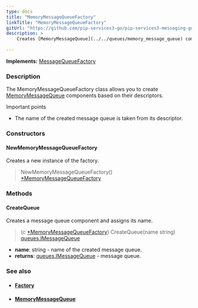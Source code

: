 ```yaml
---
type: docs
title: "MemoryMessageQueueFactory"
linkTitle: "MemoryMessageQueueFactory"
gitUrl: "https://github.com/pip-services3-go/pip-services3-messaging-go"
description: >
    Creates [MemoryMessageQueue](../../queues/memory_message_queue) components based on their descriptors.
   
---
```


**Implements:** [MessageQueueFactory](../message_queue_factory)

### Description

The MemoryMessageQueueFactory class allows you to create [MemoryMessageQueue](../../queues/memory_message_queue) components based on their descriptors.

Important points

-  The name of the created message queue is taken from its descriptor. 

### Constructors

#### NewMemoryMessageQueueFactory
Creates a new instance of the factory.

> NewMemoryMessageQueueFactory() [*MemoryMessageQueueFactory]()

### Methods

#### CreateQueue
Creates a message queue component and assigns its name.

> (c [*MemoryMessageQueueFactory]()) CreateQueue(name string) [queues.IMessageQueue](../../queues/imessage_queue)

- **name**: string - name of the created message queue.
- **returns**: [queues.IMessageQueue](../../queues/imessage_queue) - message queue.



### See also
- #### [Factory](../../../components/build/factory)
- #### [MemoryMessageQueue](../../queues/memory_message_queue)
